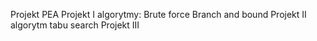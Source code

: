 Projekt PEA
Projekt I algorytmy:
Brute force
Branch and bound
Projekt II algorytm tabu search
Projekt III
